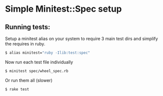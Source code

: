 # Simple Minitest::Spec setup

## Running tests:

Setup a minitest alias on your system to require 3 main test dirs and simplify the requires in ruby.

```sh
$ alias minitest="ruby -Ilib:test:spec"
```

Now run each test file individually

```sh
$ minitest spec/wheel_spec.rb
```

Or run them all (slower)

```sh
$ rake test
```
